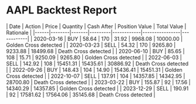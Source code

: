 # AAPL Backtest Report

| Date | Action | Price | Quantity | Cash After | Position Value | Total Value | Rationale |
|------|--------|-------|---------|------------|----------------|------------|
| 2020-03-16 | BUY | 58.64 | 170 | 31.92 | 9968.08 | 10000.00 | Golden Cross detected |
| 2020-03-23 | SELL | 54.32 | 170 | 9265.80 | 9233.88 | 18499.68 | Death Cross detected |
| 2020-06-10 | BUY | 85.65 | 108 | 15.71 | 9250.09 | 9265.80 | Golden Cross detected |
| 2022-06-03 | SELL | 142.92 | 108 | 15451.31 | 15435.61 | 30886.92 | Death Cross detected |
| 2022-09-26 | BUY | 148.43 | 104 | 14.90 | 15436.41 | 15451.31 | Golden Cross detected |
| 2022-10-07 | SELL | 137.91 | 104 | 14357.85 | 14342.95 | 28700.80 | Death Cross detected |
| 2023-03-22 | BUY | 155.87 | 92 | 17.56 | 14340.29 | 14357.85 | Golden Cross detected |
| 2023-12-29 | SELL | 190.91 | 92 | 17581.62 | 17564.06 | 35145.68 | Death Cross detected |